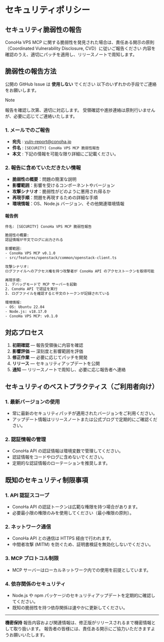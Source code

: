 # セキュリティポリシー

## セキュリティ脆弱性の報告

ConoHa VPS MCP に関する脆弱性を発見された場合は、責任ある開示の原則（Coordinated Vulnerability Disclosure, CVD）に従いご報告ください
内容を確認のうえ、適切にパッチを適用し、リリースノートで周知します。

## 脆弱性の報告方法

公開の GitHub Issue は **使用しない** でください
以下のいずれかの手段でご連絡をお願いします。

> [!NOTE]
> 報告を確認し次第、適切に対応します。
> 受領確認や進捗連絡は原則行いませんが、必要に応じてご連絡いたします。

### 1. メールでのご報告

* **宛先** : [vuln-report@conoha.jp](mailto:vuln-report@conoha.jp)
* **件名** : `[SECURITY] ConoHa VPS MCP 脆弱性報告`
* **本文** : 下記の情報を可能な限り詳細にご記載ください。

### 2. 報告に含めていただきたい情報

- **脆弱性の概要**：問題の簡潔な説明
- **影響範囲**：影響を受けるコンポーネントやバージョン
- **攻撃シナリオ**：脆弱性がどのように悪用され得るか
- **再現手順**：問題を再現するための詳細な手順
- **環境情報**：OS、Node.js バージョン、その他関連環境情報

#### 報告例

```txt
件名: [SECURITY] ConoHa VPS MCP 脆弱性報告

脆弱性の概要:
認証情報が平文でログに出力される

影響範囲:
- ConoHa VPS MCP v0.1.0
- src/features/openstack/common/openstack-client.ts

攻撃シナリオ:
ログファイルへのアクセス権を持つ攻撃者が ConoHa API のアクセストークンを取得可能

再現手順:
1. デバッグモードで MCP サーバーを起動
2. ConoHa API で認証を実行
3. ログファイルを確認すると平文のトークンが記録されている

環境情報:
- OS: Ubuntu 22.04
- Node.js: v18.17.0
- ConoHa VPS MCP: v0.1.0
```

## 対応プロセス

1. **初期確認** — 報告受領後に内容を確認
2. **影響評価** — 深刻度と影響範囲を評価
3. **修正作業** — 必要に応じてパッチを開発
4. **リリース** — セキュリティアップデートを公開
5. **通知** — リリースノートで周知し、必要に応じ報告者へ連絡

## セキュリティのベストプラクティス（ご利用者向け）

### 1. 最新バージョンの使用

- 常に最新のセキュリティパッチが適用されたバージョンをご利用ください。
- アップデート情報はリリースノートまたは公式ブログで定期的にご確認ください。

### 2. 認証情報の管理

- ConoHa API の認証情報は環境変数で管理してください。
- 認証情報をコードやログに含めないでください。
- 定期的な認証情報のローテーションを推奨します。

## 既知のセキュリティ制限事項

### 1. API 認証スコープ

- ConoHa API の認証トークンは広範な権限を持つ場合があります。
- 必要最小限の権限のみを使用してください（最小権限の原則）。

### 2. ネットワーク通信

- ConoHa API との通信は HTTPS 経由で行われます。
- 中間者攻撃 (MITM) を防ぐため、証明書検証を無効化しないでください。

### 3. MCP プロトコル制限

- MCP サーバーはローカルネットワーク内での使用を前提としています。

### 4. 依存関係のセキュリティ

- Node.js や npm パッケージのセキュリティアップデートを定期的に確認してください。
- 既知の脆弱性を持つ依存関係は速やかに更新してください。

---

**機密保持**
報告内容および関連情報は、修正版がリリースされるまで機密情報として取り扱います。
報告者の皆様には、責任ある開示にご協力いただきますようお願いいたします。
